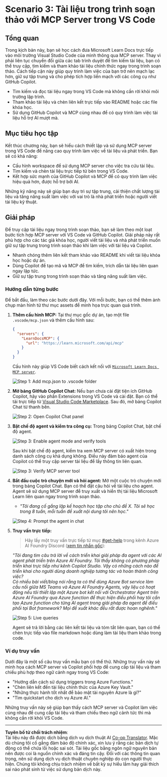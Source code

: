 <!--
CO_OP_TRANSLATOR_METADATA:
{
  "original_hash": "db532b1ec386c9ce38c791653dc3c881",
  "translation_date": "2025-06-21T14:41:45+00:00",
  "source_file": "09-CaseStudy/docs-mcp/solution/scenario3/README.md",
  "language_code": "vi"
}
-->
# Scenario 3: Tài liệu trong trình soạn thảo với MCP Server trong VS Code

## Tổng quan

Trong kịch bản này, bạn sẽ học cách đưa Microsoft Learn Docs trực tiếp vào môi trường Visual Studio Code của mình thông qua MCP server. Thay vì phải liên tục chuyển đổi giữa các tab trình duyệt để tìm kiếm tài liệu, bạn có thể truy cập, tìm kiếm và tham khảo tài liệu chính thức ngay trong trình soạn thảo. Cách tiếp cận này giúp quy trình làm việc của bạn trở nên mạch lạc hơn, giữ sự tập trung và cho phép tích hợp liền mạch với các công cụ như GitHub Copilot.

- Tìm kiếm và đọc tài liệu ngay trong VS Code mà không cần rời khỏi môi trường lập trình.
- Tham khảo tài liệu và chèn liên kết trực tiếp vào README hoặc các file khóa học.
- Sử dụng GitHub Copilot và MCP cùng nhau để có quy trình làm việc tài liệu hỗ trợ AI mượt mà.

## Mục tiêu học tập

Kết thúc chương này, bạn sẽ hiểu cách thiết lập và sử dụng MCP server trong VS Code để nâng cao quy trình làm việc về tài liệu và phát triển. Bạn sẽ có khả năng:

- Cấu hình workspace để sử dụng MCP server cho việc tra cứu tài liệu.
- Tìm kiếm và chèn tài liệu trực tiếp từ bên trong VS Code.
- Kết hợp sức mạnh của GitHub Copilot và MCP để có quy trình làm việc hiệu quả hơn, được hỗ trợ bởi AI.

Những kỹ năng này sẽ giúp bạn duy trì sự tập trung, cải thiện chất lượng tài liệu và tăng năng suất làm việc với vai trò là nhà phát triển hoặc người viết tài liệu kỹ thuật.

## Giải pháp

Để truy cập tài liệu ngay trong trình soạn thảo, bạn sẽ làm theo một loạt bước tích hợp MCP server với VS Code và GitHub Copilot. Giải pháp này rất phù hợp cho các tác giả khóa học, người viết tài liệu và nhà phát triển muốn giữ sự tập trung trong trình soạn thảo khi làm việc với tài liệu và Copilot.

- Nhanh chóng thêm liên kết tham khảo vào README khi viết tài liệu khóa học hoặc dự án.
- Dùng Copilot để tạo mã và MCP để tìm kiếm, trích dẫn tài liệu liên quan ngay lập tức.
- Giữ sự tập trung trong trình soạn thảo và tăng năng suất làm việc.

### Hướng dẫn từng bước

Để bắt đầu, làm theo các bước dưới đây. Với mỗi bước, bạn có thể thêm ảnh chụp màn hình từ thư mục assets để minh họa trực quan quá trình.

1. **Thêm cấu hình MCP:**
   Tại thư mục gốc dự án, tạo một file `.vscode/mcp.json` và thêm cấu hình sau:
   ```json
   {
     "servers": {
       "LearnDocsMCP": {
         "url": "https://learn.microsoft.com/api/mcp"
       }
     }
   }
   ```  
   Cấu hình này giúp VS Code biết cách kết nối với [`Microsoft Learn Docs MCP server`](https://github.com/MicrosoftDocs/mcp).
   
   ![Step 1: Add mcp.json to .vscode folder](../../../../../../translated_images/step1-mcp-json.c06a007fccc3edfaf0598a31903c9ec71476d9fd3ae6c1b2b4321fd38688ca4b.vi.png)
    
2. **Mở bảng GitHub Copilot Chat:**
   Nếu bạn chưa cài đặt tiện ích GitHub Copilot, hãy vào phần Extensions trong VS Code và cài đặt. Bạn có thể tải trực tiếp từ [Visual Studio Code Marketplace](https://marketplace.visualstudio.com/items?itemName=GitHub.copilot-chat). Sau đó, mở bảng Copilot Chat từ thanh bên.

   ![Step 2: Open Copilot Chat panel](../../../../../../translated_images/step2-copilot-panel.f1cc86e9b9b8cd1a85e4df4923de8bafee4830541ab255e3c90c09777fed97db.vi.png)

3. **Bật chế độ agent và kiểm tra công cụ:**
   Trong bảng Copilot Chat, bật chế độ agent.

   ![Step 3: Enable agent mode and verify tools](../../../../../../translated_images/step3-agent-mode.cdc32520fd7dd1d149c3f5226763c1d85a06d3c041d4cc983447625bdbeff4d4.vi.png)

   Sau khi bật chế độ agent, kiểm tra xem MCP server có xuất hiện trong danh sách công cụ khả dụng không. Điều này đảm bảo agent của Copilot có thể truy cập server tài liệu để lấy thông tin liên quan.
   
   ![Step 3: Verify MCP server tool](../../../../../../translated_images/step3-verify-mcp-tool.76096a6329cbfecd42888780f322370a0d8c8fa003ed3eeb7ccd23f0fc50c1ad.vi.png)

4. **Bắt đầu cuộc trò chuyện mới và hỏi agent:**
   Mở một cuộc trò chuyện mới trong bảng Copilot Chat. Bạn có thể đặt câu hỏi về tài liệu cho agent. Agent sẽ sử dụng MCP server để truy xuất và hiển thị tài liệu Microsoft Learn liên quan ngay trong trình soạn thảo.

   - *"Tôi đang cố gắng lập kế hoạch học tập cho chủ đề X. Tôi sẽ học trong 8 tuần, mỗi tuần đề xuất nội dung tôi nên học."*

   ![Step 4: Prompt the agent in chat](../../../../../../translated_images/step4-prompt-chat.12187bb001605efc5077992b621f0fcd1df12023c5dce0464f8eb8f3d595218f.vi.png)

5. **Truy vấn trực tiếp:**

   > Hãy lấy một truy vấn trực tiếp từ mục [#get-help](https://discord.gg/D6cRhjHWSC) trong kênh Azure AI Foundry Discord ([xem tin nhắn gốc](https://discord.com/channels/1113626258182504448/1385498306720829572)):
   
   *"Tôi đang tìm câu trả lời về cách triển khai giải pháp đa agent với các AI agent phát triển trên Azure AI Foundry. Tôi thấy không có phương pháp triển khai trực tiếp như kênh Copilot Studio. Vậy có những cách nào để triển khai cho người dùng doanh nghiệp tương tác và hoàn thành công việc?  
Có nhiều bài viết/blog nói rằng ta có thể dùng Azure Bot service làm cầu nối giữa MS Teams và Azure AI Foundry Agents, vậy liệu có hoạt động nếu tôi thiết lập một Azure bot kết nối với Orchestrator Agent trên Azure AI Foundry qua Azure function để thực hiện điều phối hay tôi cần tạo Azure function cho từng AI agent trong giải pháp đa agent để điều phối tại Bot framework? Mọi đề xuất khác đều rất được hoan nghênh."*

   ![Step 5: Live queries](../../../../../../translated_images/step5-live-queries.49db3e4a50bea27327e3cb18c24d263b7d134930d78e7392f9515a1c00264a7f.vi.png)

   Agent sẽ trả lời bằng các liên kết tài liệu và tóm tắt liên quan, bạn có thể chèn trực tiếp vào file markdown hoặc dùng làm tài liệu tham khảo trong code.

### Ví dụ truy vấn

Dưới đây là một số câu truy vấn mẫu bạn có thể thử. Những truy vấn này sẽ minh họa cách MCP server và Copilot phối hợp để cung cấp tài liệu và tham chiếu phù hợp theo ngữ cảnh ngay trong VS Code:

- "Hướng dẫn cách sử dụng triggers trong Azure Functions."
- "Chèn liên kết đến tài liệu chính thức của Azure Key Vault."
- "Những thực hành tốt nhất để bảo mật tài nguyên Azure là gì?"
- "Tìm quickstart cho dịch vụ Azure AI."

Những truy vấn này sẽ giúp bạn thấy cách MCP server và Copilot làm việc cùng nhau để cung cấp tài liệu và tham chiếu theo ngữ cảnh tức thì mà không cần rời khỏi VS Code.

---

**Tuyên bố từ chối trách nhiệm**:  
Tài liệu này đã được dịch bằng dịch vụ dịch thuật AI [Co-op Translator](https://github.com/Azure/co-op-translator). Mặc dù chúng tôi cố gắng đảm bảo độ chính xác, xin lưu ý rằng các bản dịch tự động có thể chứa lỗi hoặc sai sót. Tài liệu gốc bằng ngôn ngữ nguyên bản nên được coi là nguồn chính xác và đáng tin cậy. Đối với các thông tin quan trọng, nên sử dụng dịch vụ dịch thuật chuyên nghiệp do con người thực hiện. Chúng tôi không chịu trách nhiệm về bất kỳ sự hiểu lầm hay giải thích sai nào phát sinh từ việc sử dụng bản dịch này.